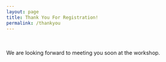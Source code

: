 ```yaml
---
layout: page
title: Thank You For Registration!
permalink: /thankyou
---
```


<br><br>
We are looking forward to meeting you soon at the workshop. 
<br><br><br><br><br><br><br><br><br><br><br><br><br>
